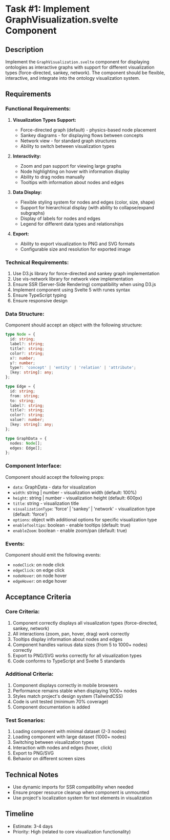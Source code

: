 # Task #1: Implement GraphVisualization.svelte Component

## Description
Implement the `GraphVisualization.svelte` component for displaying ontologies as interactive graphs with support for different visualization types (force-directed, sankey, network). The component should be flexible, interactive, and integrate into the ontology visualization system.

## Requirements

### Functional Requirements:
1. **Visualization Types Support:**
   - Force-directed graph (default) - physics-based node placement
   - Sankey diagrams - for displaying flows between concepts
   - Network view - for standard graph structures
   - Ability to switch between visualization types

2. **Interactivity:**
   - Zoom and pan support for viewing large graphs
   - Node highlighting on hover with information display
   - Ability to drag nodes manually
   - Tooltips with information about nodes and edges

3. **Data Display:**
   - Flexible styling system for nodes and edges (color, size, shape)
   - Support for hierarchical display (with ability to collapse/expand subgraphs)
   - Display of labels for nodes and edges
   - Legend for different data types and relationships

4. **Export:**
   - Ability to export visualization to PNG and SVG formats
   - Configurable size and resolution for exported image

### Technical Requirements:
1. Use D3.js library for force-directed and sankey graph implementation
2. Use vis-network library for network view implementation
3. Ensure SSR (Server-Side Rendering) compatibility when using D3.js
4. Implement component using Svelte 5 with runes syntax
5. Ensure TypeScript typing
6. Ensure responsive design

### Data Structure:
Component should accept an object with the following structure:
```typescript
type Node = {
  id: string;
  label?: string;
  title?: string;
  color?: string;
  x?: number;
  y?: number;
  type?: 'concept' | 'entity' | 'relation' | 'attribute';
  [key: string]: any;
};

type Edge = {
  id: string;
  from: string;
  to: string;
  label?: string;
  title?: string;
  color?: string;
  value?: number;
  [key: string]: any;
};

type GraphData = {
  nodes: Node[];
  edges: Edge[];
};
```

### Component Interface:
Component should accept the following props:
- `data`: GraphData - data for visualization
- `width`: string | number - visualization width (default: 100%)
- `height`: string | number - visualization height (default: 600px)
- `title`: string - visualization title
- `visualizationType`: 'force' | 'sankey' | 'network' - visualization type (default: 'force')
- `options`: object with additional options for specific visualization type
- `enableTooltips`: boolean - enable tooltips (default: true)
- `enableZoom`: boolean - enable zoom/pan (default: true)

### Events:
Component should emit the following events:
- `nodeClick`: on node click
- `edgeClick`: on edge click
- `nodeHover`: on node hover
- `edgeHover`: on edge hover

## Acceptance Criteria

### Core Criteria:
1. Component correctly displays all visualization types (force-directed, sankey, network)
2. All interactions (zoom, pan, hover, drag) work correctly
3. Tooltips display information about nodes and edges
4. Component handles various data sizes (from 5 to 1000+ nodes) correctly
5. Export to PNG/SVG works correctly for all visualization types
6. Code conforms to TypeScript and Svelte 5 standards

### Additional Criteria:
1. Component displays correctly in mobile browsers
2. Performance remains stable when displaying 1000+ nodes
3. Styles match project's design system (TailwindCSS)
4. Code is unit tested (minimum 70% coverage)
5. Component documentation is added

### Test Scenarios:
1. Loading component with minimal dataset (2-3 nodes)
2. Loading component with large dataset (1000+ nodes)
3. Switching between visualization types
4. Interaction with nodes and edges (hover, click)
5. Export to PNG/SVG
6. Behavior on different screen sizes

## Technical Notes
- Use dynamic imports for SSR compatibility when needed
- Ensure proper resource cleanup when component is unmounted
- Use project's localization system for text elements in visualization

## Timeline
- Estimate: 3-4 days
- Priority: High (related to core visualization functionality)